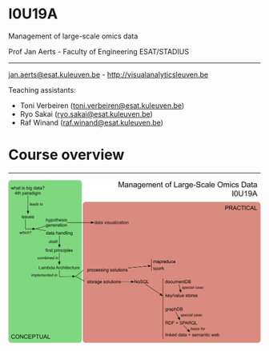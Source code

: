 # I0U19A

Management of large-scale omics data

Prof Jan Aerts - Faculty of Engineering ESAT/STADIUS

- - - 

jan.aerts@esat.kuleuven.be - http://visualanalyticsleuven.be

Teaching assistants:

* Toni Verbeiren (toni.verbeiren@esat.kuleuven.be)
* Ryo Sakai (ryo.sakai@esat.kuleuven.be)
* Raf Winand (raf.winand@esat.kuleuven.be)



# Course overview

- - -

![Concept map of the course](images/conceptmap_I0U19A.png "Conceptmap of the course")

